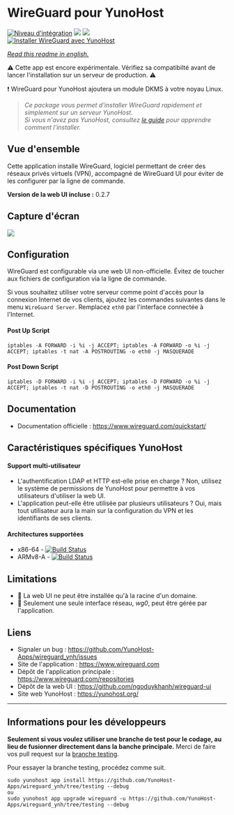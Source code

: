 # WireGuard pour YunoHost

[![Niveau d'intégration](https://dash.yunohost.org/integration/wireguard.svg)](https://dash.yunohost.org/appci/app/wireguard) ![](https://ci-apps.yunohost.org/ci/badges/wireguard.status.svg) ![](https://ci-apps.yunohost.org/ci/badges/wireguard.maintain.svg)  
[![Installer WireGuard avec YunoHost](https://install-app.yunohost.org/install-with-yunohost.svg)](https://install-app.yunohost.org/?app=wireguard)

*[Read this readme in english.](./README.md)* 

:warning: Cette app est encore expérimentale. Vérifiez sa compatibilté avant de lancer l'installation sur un serveur de production. :warning:

:exclamation: WireGuard pour YunoHost ajoutera un module DKMS à votre noyau Linux.

> *Ce package vous permet d'installer WireGuard rapidement et simplement sur un serveur YunoHost.  
Si vous n'avez pas YunoHost, consultez [le guide](https://yunohost.org/#/install) pour apprendre comment l'installer.*

## Vue d'ensemble
Cette application installe WireGuard, logiciel permettant de créer des réseaux privés virtuels (VPN), accompagné de WireGuard UI pour éviter de les configurer par la ligne de commande.

**Version de la web UI incluse :** 0.2.7

## Capture d'écran

![](https://user-images.githubusercontent.com/6447444/80270680-76adf980-86e4-11ea-8ca1-9237f0dfa249.png)

## Configuration

WireGuard est configurable via une web UI non-officielle. Évitez de toucher aux fichiers de configuration via la ligne de commande.

Si vous souhaitez utiliser votre serveur comme point d'accès pour la connexion Internet de vos clients, ajoutez les commandes suivantes dans le menu `WireGuard Server`.
Remplacez `eth0` par l'interface connectée à l'Internet.

#### Post Up Script
```
iptables -A FORWARD -i %i -j ACCEPT; iptables -A FORWARD -o %i -j ACCEPT; iptables -t nat -A POSTROUTING -o eth0 -j MASQUERADE
```

#### Post Down Script
```
iptables -D FORWARD -i %i -j ACCEPT; iptables -D FORWARD -o %i -j ACCEPT; iptables -t nat -D POSTROUTING -o eth0 -j MASQUERADE
```

## Documentation

 * Documentation officielle : https://www.wireguard.com/quickstart/
<!-- * Documentation YunoHost : -->

## Caractéristiques spécifiques YunoHost

#### Support multi-utilisateur

* L'authentification LDAP et HTTP est-elle prise en charge ? Non, utilisez le système de permissions de YunoHost pour permettre à vos utilisateurs d'utiliser la web UI.
* L'application peut-elle être utilisée par plusieurs utilisateurs ? Oui, mais tout utilisateur aura la main sur la configuration du VPN et les identifiants de ses clients.

#### Architectures supportées

* x86-64 - [![Build Status](https://ci-apps.yunohost.org/ci/logs/wireguard%20%28Apps%29.svg)](https://ci-apps.yunohost.org/ci/apps/wireguard/)
* ARMv8-A - [![Build Status](https://ci-apps-arm.yunohost.org/ci/logs/wireguard%20%28Apps%29.svg)](https://ci-apps-arm.yunohost.org/ci/apps/wireguard/)

## Limitations

* :construction: La web UI ne peut être installée qu'à la racine d'un domaine.
* :construction: Seulement une seule interface réseau, *wg0*, peut être gérée par l'application.

## Liens

 * Signaler un bug : https://github.com/YunoHost-Apps/wireguard_ynh/issues
 * Site de l'application : https://www.wireguard.com
 * Dépôt de l'application principale : https://www.wireguard.com/repositories
 * Dépôt de la web UI : https://github.com/ngoduykhanh/wireguard-ui
 * Site web YunoHost : https://yunohost.org/

---

Informations pour les développeurs
----------------

**Seulement si vous voulez utiliser une branche de test pour le codage, au lieu de fusionner directement dans la banche principale.**
Merci de faire vos pull request sur la [branche testing](https://github.com/YunoHost-Apps/wireguard_ynh/tree/testing).

Pour essayer la branche testing, procédez comme suit.
```
sudo yunohost app install https://github.com/YunoHost-Apps/wireguard_ynh/tree/testing --debug
ou
sudo yunohost app upgrade wireguard -u https://github.com/YunoHost-Apps/wireguard_ynh/tree/testing --debug
```
